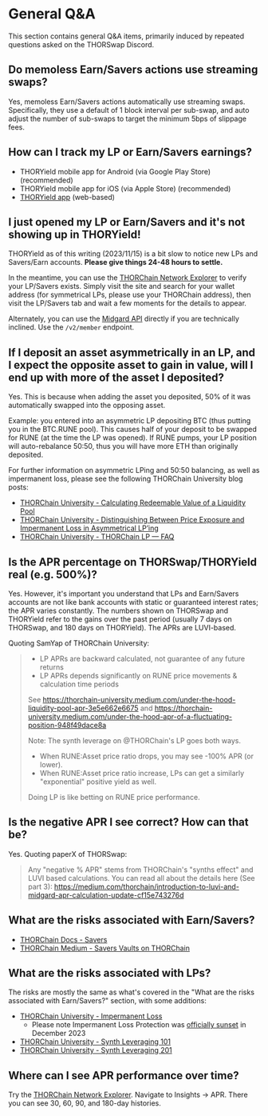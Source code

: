 # General Q&A

This section contains general Q&A items, primarily induced by repeated
questions asked on the THORSwap Discord.

## Do memoless Earn/Savers actions use streaming swaps?

Yes, memoless Earn/Savers actions automatically use streaming swaps.
Specifically, they use a default of 1 block interval per sub-swap,
and auto adjust the number of sub-swaps to target the minimum 5bps 
of slippage fees.

## How can I track my LP or Earn/Savers earnings?

- THORYield mobile app for Android (via Google Play Store) (recommended)
- THORYield mobile app for iOS (via Apple Store) (recommended)
- [THORYield app] (web-based)

## I just opened my LP or Earn/Savers and it's not showing up in THORYield!

THORYield as of this writing (2023/11/15) is a bit slow to notice new LPs and
Savers/Earn accounts.  **Please give things 24-48 hours to settle.**

In the meantime, you can use the [THORChain Network Explorer] to verify your
LP/Savers exists.  Simply visit the site and search for your wallet address
(for symmetrical LPs, please use your THORChain address), then visit the
LP/Savers tab and wait a few moments for the details to appear.

Alternately, you can use the [Midgard API] directly if you are technically
inclined.  Use the `/v2/member` endpoint.

## If I deposit an asset asymmetrically in an LP, and I expect the opposite asset to gain in value, will I end up with more of the asset I deposited?

Yes.  This is because when adding the asset you deposited, 50% of it was
automatically swapped into the opposing asset.

Example: you entered into an asymmetric LP depositing BTC (thus putting you in
the BTC.RUNE pool).  This causes half of your deposit to be swapped for RUNE
(at the time the LP was opened).  If RUNE pumps, your LP position will
auto-rebalance 50:50, thus you will have more ETH than originally deposited.

For further information on asymmetric LPing and 50:50 balancing, as well as
impermanent loss, please see the following THORChain University blog posts:

- [THORChain University - Calculating Redeemable Value of a Liquidity Pool][1]
- [THORChain University - Distinguishing Between Price Exposure and Impermanent Loss in Asymmetrical LP’ing][2]
- [THORChain University - THORChain LP — FAQ][3]

## Is the APR percentage on THORSwap/THORYield real (e.g. 500%)?

Yes.  However, it's important you understand that LPs and Earn/Savers accounts
are not like bank accounts with static or guaranteed interest rates; the APR
varies constantly.  The numbers shown on THORSwap and THORYield refer to the
gains over the past period (usually 7 days on THORSwap, and 180 days on
THORYield).  The APRs are LUVI-based.

Quoting SamYap of THORChain University:

> * LP APRs are backward calculated, not guarantee of any future returns
> * LP APRs depends significantly on RUNE price movements & calculation time periods
> 
> See <https://thorchain-university.medium.com/under-the-hood-liquidity-pool-apr-3e5e662e6675> and <https://thorchain-university.medium.com/under-the-hood-apr-of-a-fluctuating-position-948f49dace8a>
>
> Note: The synth leverage on @THORChain's LP goes both ways.
>
> * When RUNE:Asset price ratio drops, you may see -100% APR (or lower).
> * When RUNE:Asset price ratio increase, LPs can get a similarly "exponential" positive yield as well.
>
> Doing LP is like betting on RUNE price performance.

## Is the negative APR I see correct?  How can that be?

Yes.  Quoting paperX of THORSwap:

> Any "negative % APR" stems from THORChain's "synths effect" and LUVI based calculations. You can read all about the details here (See part 3): <https://medium.com/thorchain/introduction-to-luvi-and-midgard-apr-calculation-update-cf15e743276d>

## What are the risks associated with Earn/Savers?

- [THORChain Docs - Savers][4]
- [THORChain Medium - Savers Vaults on THORChain][5]

## What are the risks associated with LPs?

The risks are mostly the same as what's covered in the
"What are the risks associated with Earn/Savers?"
section, with some additions:

- [THORChain University - Impermanent Loss][6]
  - Please note Impermanent Loss Protection was [officially sunset][7] in December 2023
- [THORChain University - Synth Leveraging 101][8]
- [THORChain University - Synth Leveraging 201][9]

## Where can I see APR performance over time?

Try the [THORChain Network Explorer].  Navigate to Insights &rarr; APR.  There
you can see 30, 60, 90, and 180-day histories.

[1]: https://thorchain-university.medium.com/calculating-redeemable-value-of-a-liquidity-pool-e89a452afeec
[2]: https://thorchain-university.medium.com/distinguishing-between-price-exposure-and-impermanent-loss-in-asymmetrical-lping-f3fcd0e84887
[3]: https://thorchain-university.medium.com/thorchain-lp-faq-7f60950aa277
[4]: https://docs.thorchain.org/thorchain-finance/savings
[5]: https://medium.com/thorchain/thorchain-savers-vaults-fc3f086b4057
[6]: https://thorchain-university.medium.com/impermanent-loss-and-impermanent-loss-protection-a4a0f78d1701
[7]: https://thorchain-university.medium.com/lpu-thorchain-updates-nov-2023-17af629c7763
[8]: https://thorchain-university.medium.com/under-the-hood-liquidity-pool-apr-3e5e662e6675
[9]: https://thorchain-university.medium.com/under-the-hood-liquidity-pool-apr-synth-leverage-201-c412b2cb8cb5
[Midgard API]: https://midgard.ninerealms.com/v2/doc
[THORChain Network Explorer]: https://thorchain.net/dashboard
[THORYield app]: https://app.thoryield.com/dashboard
